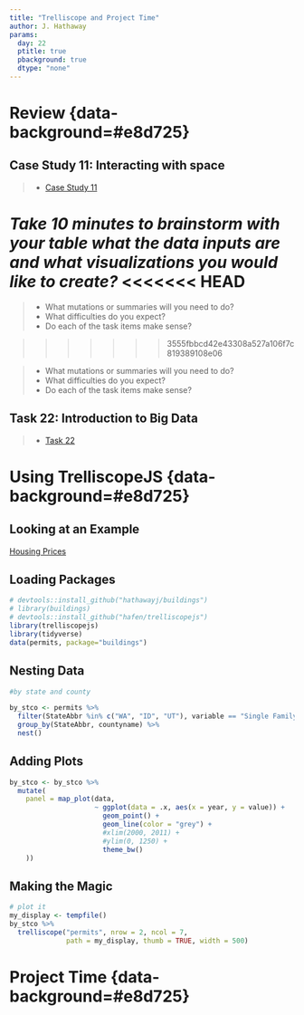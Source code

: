 ```yaml
---
title: "Trelliscope and Project Time"
author: J. Hathaway
params:
  day: 22
  ptitle: true
  pbackground: true
  dtype: "none"
---
```









# Review {data-background=#e8d725}



## Case Study 11: Interacting with space
> - [Case Study 11](https://byuistats.github.io/M335/weekly_projects/cs11_details.html)

*Take 10 minutes to brainstorm with your table what the data inputs are and what visualizations you would like to create?*
<<<<<<< HEAD
=======

> - What mutations or summaries will you need to do?
> - What difficulties do you expect?
> - Do each of the task items make sense?

>>>>>>> 3555fbbcd42e43308a527a106f7c819389108e06

> - What mutations or summaries will you need to do?
> - What difficulties do you expect?
> - Do each of the task items make sense?




## Task 22: Introduction to Big Data
> - [Task 22](https://byuistats.github.io/M335/class_tasks/task22_details.html)








# Using TrelliscopeJS {data-background=#e8d725}

## Looking at an Example

[Housing Prices](http://hafen.github.io/trelliscopejs-demo/housing/)

## Loading Packages


```r
# devtools::install_github("hathawayj/buildings")
# library(buildings)
# devtools::install_github("hafen/trelliscopejs")
library(trelliscopejs)
library(tidyverse)
data(permits, package="buildings")
```
## Nesting Data


```r
#by state and county

by_stco <- permits %>%
  filter(StateAbbr %in% c("WA", "ID", "UT"), variable == "Single Family") %>%
  group_by(StateAbbr, countyname) %>%
  nest()
```

## Adding Plots


```r
by_stco <- by_stco %>% 
  mutate(
    panel = map_plot(data,
                     ~ ggplot(data = .x, aes(x = year, y = value)) +
                       geom_point() +
                       geom_line(color = "grey") +
                       #xlim(2000, 2011) + 
                       #ylim(0, 1250) +
                       theme_bw()
    ))
```

## Making the Magic


```r
# plot it
my_display <- tempfile()
by_stco %>%
  trelliscope("permits", nrow = 2, ncol = 7, 
              path = my_display, thumb = TRUE, width = 500)
```


# Project Time {data-background=#e8d725}
